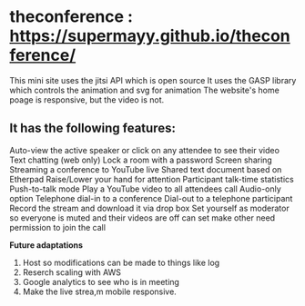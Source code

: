# theconference : https://supermayy.github.io/theconference/

This mini site uses the jitsi API which is open source
It uses the GASP library which controls the animation and svg for animation
The website's home poage is responsive, but the video is not.

## It has the following features:
Auto-view the active speaker or click on any attendee to see their video
Text chatting (web only)
Lock a room with a password
Screen sharing 
Streaming a conference to YouTube live 
Shared text document based on Etherpad
Raise/Lower your hand for attention
Participant talk-time statistics
Push-to-talk mode
Play a YouTube video to all attendees call
Audio-only option
Telephone dial-in to a conference 
Dial-out to a telephone participant 
Record the stream and download it via drop box
Set yourself as moderator so everyone is muted and their videos are off
can set make other need permission to join the call 

**Future adaptations**
1. Host so modifications can be made to things like log
2. Reserch scaling with AWS
3. Google analytics to see who is in meeting
4. Make the live strea,m mobile responsive.
